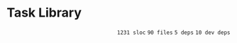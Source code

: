 # Task Library

<p align="right"><code>1231 sloc</code>&nbsp;<code>90 files</code>&nbsp;<code>5 deps</code>&nbsp;<code>10 dev deps</code></p>



<br />

<!-- START doctoc -->
<!-- END doctoc -->
